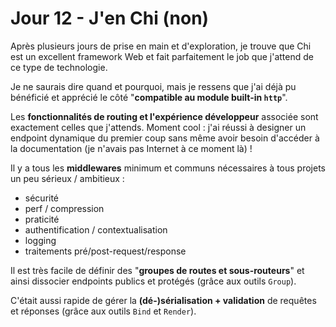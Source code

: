 # Jour 12 - J'en Chi (non)

Après plusieurs jours de prise en main et d'exploration, je trouve que Chi est un excellent framework Web et fait parfaitement le job que j'attend de ce type de technologie.

Je ne saurais dire quand et pourquoi, mais je ressens que j'ai déjà pu bénéficié et apprécié le côté "**compatible au module built-in `http`**".

Les **fonctionnalités de routing et l'expérience développeur** associée sont exactement celles que j'attends.
Moment cool : j'ai réussi à designer un endpoint dynamique du premier coup sans même avoir besoin d'accéder à la documentation (je n'avais pas Internet à ce moment là) !

Il y a tous les **middlewares** minimum et communs nécessaires à tous projets un peu sérieux / ambitieux :
- sécurité
- perf / compression
- praticité
- authentification / contextualisation
- logging
- traitements pré/post-request/response

Il est très facile de définir des "**groupes de routes et sous-routeurs**" et ainsi dissocier endpoints publics et protégés (grâce aux outils `Group`).

C'était aussi rapide de gérer la **(dé-)sérialisation + validation** de requêtes et réponses (grâce aux outils `Bind` et `Render`).

